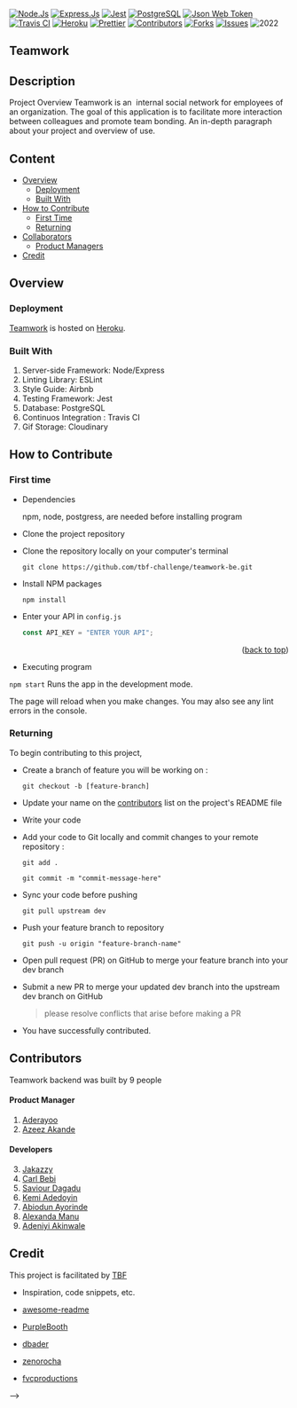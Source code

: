 <!--PROJECT SHIELD-->

[![Node.Js][nodejs-shield]][nodejs-url]
[![Express.Js][expressjs-shield]][expressjs-url]
[![Jest][jest-shield]][jest-url]
[![PostgreSQL][postgresql-shield]][postgresql-url]
[![Json Web Token][jsonwebtoken-shield]][jsonwebtoken-url]
[![Travis CI][travisci-shield]][travisci-url]
[![Heroku][Heroku-shield]][heroku-url]
[![Prettier][prettier-shield]][prettier-url]
[![Contributors][contributors-shield]][contributors-url]
[![Forks][forks-shield]][forks-url]
[![Issues][issues-shield]][issues-url]
![2022][2022-shield]

## Teamwork

## Description

Project Overview
Teamwork is an ​ internal social network for employees of an organization. The goal of this
application is to facilitate more interaction between colleagues and promote team bonding.
An in-depth paragraph about your project and overview of use.

## Content
- [Overview](#overview)
  - [Deployment](#deployment)
  - [Built With](#built-with)
- [How to Contribute](#how-to-contribute)
  - [First Time](#first-time)
  - [Returning](#returning)
- [Collaborators](#collaborators)
  - [Product Managers](#product-managers)
- [Credit](#credit)

## Overview

### Deployment

[Teamwork]() is hosted on [Heroku](https://id.heroku.com/login).

### Built With
1. Server-side Framework: ​Node​/​Express
2. Linting Library: ​ESLint
3. Style Guide: ​Airbnb
4. Testing Framework: ​Jest
5. Database: ​PostgreSQL
6. Continuos Integration : Travis CI
7. Gif Storage: Cloudinary

## How to Contribute

### First time

- Dependencies
   <p> npm, node, postgress, are needed before installing program </p>
- Clone the project repository
- <p>Clone the repository locally on your computer's terminal</p>
    
   ```
   git clone https://github.com/tbf-challenge/teamwork-be.git
    ```
- Install NPM packages

  ```
  npm install
  ```

- Enter your API in `config.js`
   ```js
   const API_KEY = "ENTER YOUR API";
   ```

<p align="right">(<a href="#top">back to top</a>)</p>

- Executing program

 `npm start`
   Runs the app in the development mode.

The page will reload when you make changes.
You may also see any lint errors in the console.

### Returning

To begin contributing to this project,

- Create a branch of feature you will be working on :

  ```
  git checkout -b [feature-branch]
  ```

- Update your name on the [contributors](#contributors) list on the project's README file

- Write your code

- Add your code to Git locally and commit changes to your remote repository :

  ```
  git add .

  git commit -m "commit-message-here"
  ```

- Sync your code before pushing

  ```
  git pull upstream dev
  ```

- Push your feature branch to repository

  ```
  git push -u origin "feature-branch-name"
  ```

- Open pull request (PR) on GitHub to merge your feature branch into your dev branch

- Submit a new PR to merge your updated dev branch into the upstream dev branch on GitHub

  > please resolve conflicts that arise before making a PR

- You have successfully contributed.

## Contributors

Teamwork backend was built by 9 people

#### **Product Manager**

1. <a href="#">Aderayoo</a>
2. <a href="#">Azeez Akande</a>

#### **Developers**

3. <a href="https://github.com/jakazzy">Jakazzy</a>
4. <a href="https://github.com/beblicarl">Carl Bebi</a>
5. <a href="#">Saviour Dagadu</a>
6. <a href="#">Kemi Adedoyin</a>
7. <a href="#">Abiodun Ayorinde</a>
8. <a href="#">Alexanda Manu</a>
9. <a href="#">Adeniyi Akinwale</a>


## Credit

This project is facilitated by [TBF](https://github.com/tbf-challenge)

- Inspiration, code snippets, etc.

- [awesome-readme](https://github.com/matiassingers/awesome-readme)
- [PurpleBooth](https://gist.github.com/PurpleBooth/109311bb0361f32d87a2)
- [dbader](https://github.com/dbader/readme-template)
- [zenorocha](https://gist.github.com/zenorocha/4526327)
- [fvcproductions](https://gist.github.com/fvcproductions/1bfc2d4aecb01a834b46)
<!--  -->
<!-- ### Dependencies -->
<!--  -->
<!-- - npm, node, postgress, are needed before installing program. -->
<!--  -->
<!-- ### Installing -->
<!--  -->
<!-- 2. Clone the repo -->
   <!-- ```sh -->
   <!-- git clone https://github.com/your_username_/Project-Name.git -->
   <!-- ``` -->
<!-- 3. Install NPM packages -->
   <!-- ```sh -->
   <!-- npm install -->
   <!-- ``` -->
<!-- 4. Enter your API in `config.js` -->
   <!-- ```js -->
   <!-- const API_KEY = "ENTER YOUR API"; -->
   <!-- ``` -->
<!--  -->
<!-- <p align="right">(<a href="#top">back to top</a>)</p> -->
<!--  -->
<!-- ### Executing program -->
<!--  -->
<!-- 1. `npm start` -->
   <!-- Runs the app in the development mode.\ -->
<!--  -->
<!-- The page will reload when you make changes.\ -->
<!-- You may also see any lint errors in the console. -->
<!--  -->
<!-- 2. `npm test` -->
   <!-- Launches the test runner in the interactive watch mode.\ -->
<!--  -->
<!-- ## Help -->
<!--  -->
<!-- Any advise for common problems or issues. -->
<!--  -->
<!-- ``` -->
<!-- command to run if program contains helper info -->
<!-- ``` -->
<!--  -->
<!-- ## Authors -->
<!--  -->
<!-- Contributors names and contact info -->
<!--  -->
<!-- ex. Dominique Pizzie   -->
<!-- ex. [@DomPizzie](https://twitter.com/dompizzie) -->
<!--  -->
<!-- ## Version History -->
<!--  -->
<!-- - 0.2 -->
  <!-- - Various bug fixes and optimizations -->
  <!-- - See [commit change]() or See [release history]() -->
<!-- - 0.1 -->
  <!-- - Initial Release -->
<!--  -->
<!-- ### Built With -->
<!--  -->
<!-- <!-- This section should list any major frameworks/libraries used to bootstrap your project. Leave any add-ons/plugins for the acknowledgements section. Here are a few examples. --> -->
<!--  -->
<!-- - [![Next][next.js]][next-url] -->
<!--  -->
<!-- <p align="right">(<a href="#top">back to top</a>)</p> -->
<!-- ## License -->
<!--  -->
<!-- This project is licensed under the [NAME HERE] License - see the LICENSE.md file for details -->
<!--  -->
<!-- ## Acknowledgments -->
<!--  -->
<!-- Inspiration, code snippets, etc. -->
<!--  -->
<!-- - [awesome-readme](https://github.com/matiassingers/awesome-readme) -->
<!-- - [PurpleBooth](https://gist.github.com/PurpleBooth/109311bb0361f32d87a2) -->
<!-- - [dbader](https://github.com/dbader/readme-template) -->
<!-- - [zenorocha](https://gist.github.com/zenorocha/4526327) -->
<!-- - [fvcproductions](https://gist.github.com/fvcproductions/1bfc2d4aecb01a834b46) -->

<!-- MARKDOWN LINKS & IMAGES -->
<!-- https://www.markdownguide.org/basic-syntax/#reference-style-links -->

[contributors-shield]: https://img.shields.io/badge/contributors-343434?style=for-the-badge
[contributors-url]: https://github.com/tbf-challenge/teamwork-be/graphs/contributors
[forks-shield]: https://img.shields.io/badge/forks-343434?style=for-the-badge
[forks-url]: https://github.com/tbf-challenge/teamwork-be/network/members
[issues-shield]: https://img.shields.io/badge/issues-343434?style=for-the-badge
[issues-url]: https://github.com/tbf-challenge/teamwork-be/issues
[2022-shield]: https://img.shields.io/badge/2022-000000?style=for-the-badge
[eslint-shield]: https://img.shields.io/badge/eslint-3A33D1?style=for-the-badge&logo=eslint&logoColor=white
[eslint-url]: https://airbnb.io/javascript/
[jest-shield]: https://img.shields.io/badge/Jest-C21325?style=for-the-badge&logo=jest&logoColor=white
[jest-url]: https://jestjs.io/
[postgresql-shield]: https://img.shields.io/badge/PostgreSQL-316192?style=for-the-badge&logo=postgresql&logoColor=white
[postgresql-url]: https://www.postgresql.org/
[expressjs-shield]: https://img.shields.io/badge/Express.js-000000?style=for-the-badge&logo=express&logoColor=white
[expressjs-url]: https://expressjs.com/
[jsonwebtoken-shield]: https://img.shields.io/badge/JWT-000000?style=for-the-badge&logo=JSON%20web%20tokens&logoColor=white
[jsonwebtoken-url]: https://jwt.io/
[nodejs-shield]: https://img.shields.io/badge/Node.js-339933?style=for-the-badge&logo=nodedotjs&logoColor=white
[nodejs-url]: https://nodejs.dev/
[travisci-shield]:https://img.shields.io/badge/travis_CI-3EAAAF?style=for-the-badge&logo=travisci&logoColor=white
[travisci-url]:https://www.travis-ci.com/
[heroku-shield]:https://img.shields.io/badge/Heroku-430098?style=for-the-badge&logo=heroku&logoColor=white
[heroku-url]:https://id.heroku.com/
[prettier-shield]:https://img.shields.io/badge/prettier-1A2C34?style=for-the-badge&logo=prettier&logoColor=F7BA3E
[prettier-url]:https://prettier.io/

